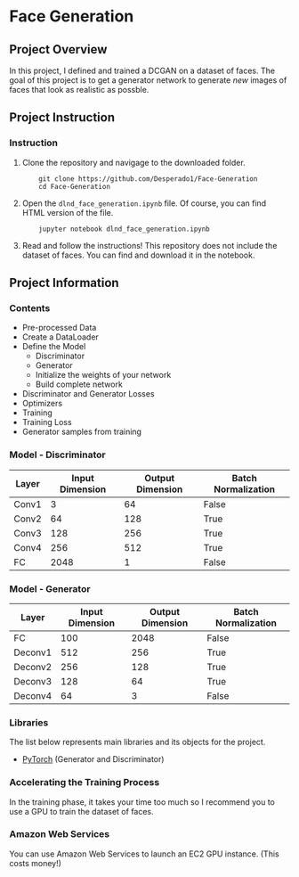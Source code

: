 [//]: # (Image Reference)

[image1]: ./example.jpg "Generated Faces"

# Face Generation

## Project Overview

In this project, I defined and trained a DCGAN on a dataset of faces. The goal of this project is to get a generator network to generate _new_ images of faces that look as realistic as possble.

## Project Instruction

### Instruction

1. Clone the repository and navigage to the downloaded folder.
	```
		git clone https://github.com/Desperado1/Face-Generation
		cd Face-Generation
	```
2. Open the `dlnd_face_generation.ipynb` file. Of course, you can find HTML version of the file.
	```
		jupyter notebook dlnd_face_generation.ipynb
	```
3. Read and follow the instructions! This repository does not include the dataset of faces. You can find and download it in the notebook.

## Project Information

### Contents

- Pre-processed Data
- Create a DataLoader
- Define the Model
	- Discriminator
	- Generator
	- Initialize the weights of your network
	- Build complete network
- Discriminator and Generator Losses
- Optimizers
- Training
- Training Loss
- Generator samples from training

### Model - Discriminator
| Layer | Input Dimension | Output Dimension | Batch Normalization|
|-------|-----------------|------------------|-------------|
|Conv1|3|64|False|
|Conv2|64|128|True|
|Conv3|128|256|True|
|Conv4|256|512|True|
|FC|2048|1|False|

### Model - Generator
| Layer | Input Dimension | Output Dimension | Batch Normalization|
|-------|-----------------|------------------|-------------|
|FC|100|2048|False|
|Deconv1|512|256|True|
|Deconv2|256|128|True|
|Deconv3|128|64|True|
|Deconv4|64|3|False|

### Libraries

The list below represents main libraries and its objects for the project.
- [PyTorch](https://pytorch.org) (Generator and Discriminator)

### Accelerating the Training Process

In the training phase, it takes your time too much so I recommend you to use a GPU to train the dataset of faces.

### Amazon Web Services

You can use Amazon Web Services to launch an EC2 GPU instance. (This costs money!)
